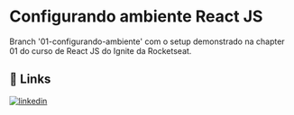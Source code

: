 # Configurando ambiente React JS

Branch '01-configurando-ambiente' com o setup demonstrado na chapter 01
do curso de React JS do Ignite da Rocketseat.

## 🔗 Links

[![linkedin](https://img.shields.io/badge/linkedin-0A66C2?style=for-the-badge&logo=linkedin&logoColor=white)](https://www.linkedin.com/in/vitorgonzaga/)
